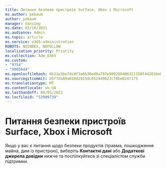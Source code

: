 ```yaml
---
title: Питання безпеки пристроїв Surface, Xbox і Microsoft
ms.author: pebaum
author: pebaum
manager: dansimp
ms.date: 03/16/2021
ms.audience: Admin
ms.topic: article
ms.service: o365-administration
ROBOTS: NOINDEX, NOFOLLOW
localization_priority: Priority
ms.collection: Adm_O365
ms.custom:
- "9754"
- "9005644"
ms.openlocfilehash: 6b21e3be7dc0f3a6b38ed8a797e989260406321150f442016e885f6728ea63b7
ms.sourcegitcommit: b5f7da89a650d2915dc652449623c78be6247175
ms.translationtype: MT
ms.contentlocale: uk-UA
ms.lasthandoff: 08/05/2021
ms.locfileid: "53909739"
---
```

# <a name="surface-xbox-and-microsoft-devices-safety-concerns"></a>Питання безпеки пристроїв Surface, Xbox і Microsoft

Якщо у вас є питання щодо безпеки продуктів (травма, пошкодження майна, дим із пристрою), виберіть **Контактні дані** або **Додаткові джерела довідки** нижче та поспілкуйтеся зі спеціалістом служби підтримки.